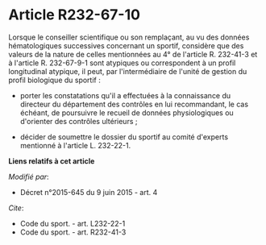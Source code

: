 # Article R232-67-10

Lorsque le conseiller scientifique ou son remplaçant, au vu des données hématologiques successives concernant un sportif,
considère que des valeurs de la nature de celles mentionnées au 4° de l'article R. 232-41-3 et à l'article R. 232-67-9-1 sont
atypiques ou correspondent à un profil longitudinal atypique, il peut, par l'intermédiaire de l'unité de gestion du profil
biologique du sportif :

- porter les constatations qu'il a effectuées à la connaissance du directeur du département des contrôles en lui
recommandant, le cas échéant, de poursuivre le recueil de données physiologiques ou d'orienter des contrôles ultérieurs ;

- décider de soumettre le dossier du sportif au comité d'experts mentionné à l'article L. 232-22-1.

**Liens relatifs à cet article**

_Modifié par_:

  - Décret n°2015-645 du 9 juin 2015 - art. 4

_Cite_:

  - Code du sport. - art. L232-22-1
  - Code du sport. - art. R232-41-3
